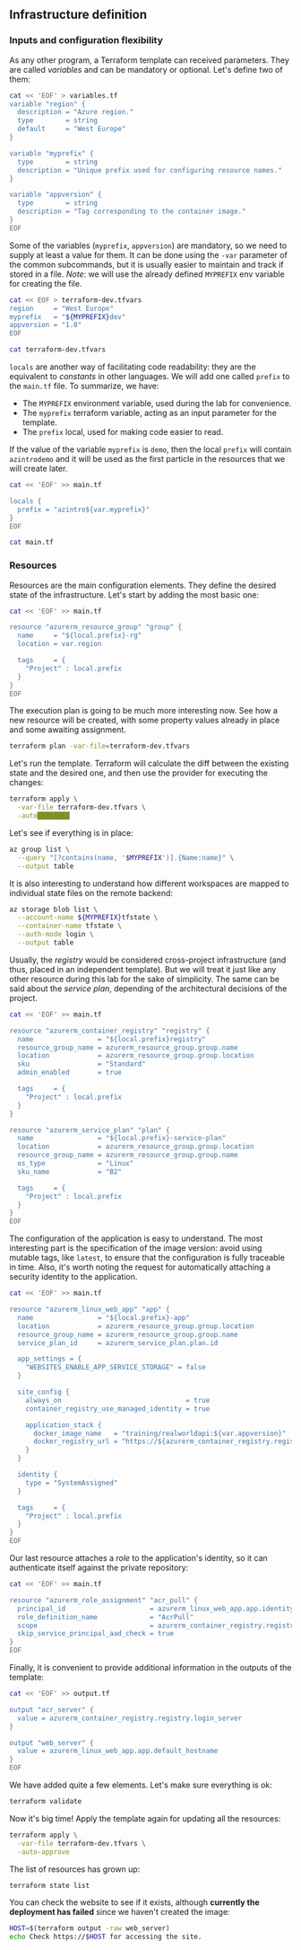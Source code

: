 ## Infrastructure definition

### Inputs and configuration flexibility

As any other program, a Terraform template can received parameters. They are called *variables* and can be mandatory or optional. Let's define two of them:

```bash
cat << 'EOF' > variables.tf
variable "region" {
  description = "Azure region."
  type        = string
  default     = "West Europe"
}

variable "myprefix" {
  type        = string
  description = "Unique prefix used for configuring resource names."
}

variable "appversion" {
  type        = string
  description = "Tag corresponding to the container image."
}
EOF
```

Some of the variables (`myprefix`, `appversion`) are mandatory, so we need to supply at least a value for them. It can be done using the `-var` parameter of the common subcommands, but it is usually easier to maintain and track if stored in a file. *Note*: we will use the already defined `MYPREFIX` env variable for creating the file.

```bash
cat << EOF > terraform-dev.tfvars
region     = "West Europe"
myprefix   = "${MYPREFIX}dev"
appversion = "1.0"
EOF

cat terraform-dev.tfvars
```

`locals` are another way of facilitating code readability: they are the equivalent to *constants* in other languages. We will add one called `prefix` to the `main.tf` file. To summarize, we have:

* The `MYPREFIX` environment variable, used during the lab for convenience.
* The `myprefix` terraform variable, acting as an input parameter for the template.
* The `prefix` local, used for making code easier to read.

If the value of the variable `myprefix` is `demo`, then the local `prefix` will contain `azintrodemo` and it will be used as the first particle in the resources that we will create later.

```bash
cat << 'EOF' >> main.tf

locals {
  prefix = "azintro${var.myprefix}"
}
EOF
```

```bash
cat main.tf
```

### Resources

Resources are the main configuration elements. They define the desired state of the infrastructure. Let's start by adding the most basic one:

```bash
cat << 'EOF' >> main.tf

resource "azurerm_resource_group" "group" {
  name     = "${local.prefix}-rg"
  location = var.region

  tags     = {
    "Project" : local.prefix
  }
}
EOF
```

The execution plan is going to be much more interesting now. See how a new resource will be created, with some property values already in place and some awaiting assignment.

```bash
terraform plan -var-file=terraform-dev.tfvars
```

Let's run the template. Terraform will calculate the diff between the existing state and the desired one, and then use the provider for executing the changes:

```bash
terraform apply \
  -var-file terraform-dev.tfvars \
  -auto████████
```

Let's see if everything is in place:

```bash
az group list \
  --query "[?contains(name, '$MYPREFIX')].{Name:name}" \
  --output table
```

It is also interesting to understand how different workspaces are mapped to individual state files on the remote backend:

```bash
az storage blob list \
  --account-name ${MYPREFIX}tfstate \
  --container-name tfstate \
  --auth-mode login \
  --output table
```

Usually, the *registry* would be considered cross-project infrastructure (and thus, placed in an independent template). But we will treat it just like any other resource during this lab for the sake of simplicity. The same can be said about the *service plan*, depending of the architectural decisions of the project.

```bash
cat << 'EOF' >> main.tf

resource "azurerm_container_registry" "registry" {
  name                = "${local.prefix}registry"
  resource_group_name = azurerm_resource_group.group.name
  location            = azurerm_resource_group.group.location
  sku                 = "Standard"
  admin_enabled       = true

  tags     = {
    "Project" : local.prefix
  }
}

resource "azurerm_service_plan" "plan" {
  name                = "${local.prefix}-service-plan"
  location            = azurerm_resource_group.group.location
  resource_group_name = azurerm_resource_group.group.name
  os_type             = "Linux"
  sku_name            = "B2"

  tags     = {
    "Project" : local.prefix
  }
}
EOF
```

The configuration of the application is easy to understand. The most interesting part is the specification of the image version: avoid using mutable tags, like `latest`, to ensure that the configuration is fully traceable in time. Also, it's worth noting the request for automatically attaching a security identity to the application.

```bash
cat << 'EOF' >> main.tf

resource "azurerm_linux_web_app" "app" {
  name                = "${local.prefix}-app"
  location            = azurerm_resource_group.group.location
  resource_group_name = azurerm_resource_group.group.name
  service_plan_id     = azurerm_service_plan.plan.id

  app_settings = {
    "WEBSITES_ENABLE_APP_SERVICE_STORAGE" = false
  }

  site_config {
    always_on                               = true
    container_registry_use_managed_identity = true

    application_stack {
      docker_image_name   = "training/realworldapi:${var.appversion}"
      docker_registry_url = "https://${azurerm_container_registry.registry.login_server}"
    }
  }

  identity {
    type = "SystemAssigned"
  }

  tags     = {
    "Project" : local.prefix
  }
}
EOF
```

Our last resource attaches a *role* to the application's identity, so it can authenticate itself against the private repository:

```bash
cat << 'EOF' >> main.tf

resource "azurerm_role_assignment" "acr_pull" {
  principal_id                     = azurerm_linux_web_app.app.identity[0].principal_id
  role_definition_name             = "AcrPull"
  scope                            = azurerm_container_registry.registry.id
  skip_service_principal_aad_check = true
}
EOF
```

Finally, it is convenient to provide additional information in the outputs of the template:

```bash
cat << 'EOF' >> output.tf

output "acr_server" {
  value = azurerm_container_registry.registry.login_server
}

output "web_server" {
  value = azurerm_linux_web_app.app.default_hostname
}
EOF
```

We have added quite a few elements. Let's make sure everything is ok:

```bash
terraform validate
```

Now it's big time! Apply the template again for updating all the resources:

```bash
terraform apply \
  -var-file terraform-dev.tfvars \
  -auto-approve 
```

The list of resources has grown up:

```bash
terraform state list 
```

You can check the website to see if it exists, although **currently the deployment has failed** since we haven't created the image:

```bash
HOST=$(terraform output -raw web_server)
echo Check https://$HOST for accessing the site.
```
